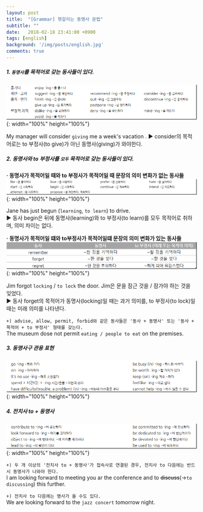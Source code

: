 ```yaml
---
layout: post
title:  "[Grammar] 헷갈리는 동명사 문법"
subtitle: ""
date:   2018-02-18 23:41:00 +0900
tags: [english]
background: '/img/posts/english.jpg'
comments: true
---
```

##### 1. `동명사`를 목적어로 갖는 동사들이 있다.

![표1](/img/posts/gerund/gerund-1.png){: width="100%" height="100%"}

My manager will consider `giving` me a week's vacation  .
▶ consider의 목적어로는 to 부정사(to give)가 아닌 동명사(giving)가 와야한다.  


##### 2. 동명사와 to 부정사를 `모두` 목적어로 갖는 동사들이 있다.

<strong>· 동명사가 목적어일 때와 to 부정사가 목적어일 때 문장의 의미 변화가 없는 동사들</strong>  
![표2](/img/posts/gerund/gerund-2.png){: width="100%" height="100%"}

Jane has just begun (`learning`, `to learn`) to drive.    
▶ 동사 begin은 뒤에 동명사(learning)와 to 부정사(to learn)를 모두 목적어로 취하며, 의미 차이는 없다.

<strong>· 동명사가 목적어일 떄와 to부정사가 목적어일떄 문장의 의미 변화가 있는 동사들</strong>  
![표3](/img/posts/gerund/gerund-3.png){: width="100%" height="100%"}

Jim forgot `locking` / `to lock` the door. Jim은 문을 잠근 것을 / 잠가야 하는 것을 잊었다.  
▶ 동사 forget의 목적어가 동명사(locking)일 때는 과거 의미를, to 부정사(to lock)일 때는 미래 의미를 나타낸다.

`+) advise, allow, permit, forbid와 같은 동사들은 '동사 + 동명사' 또는 '동사 + 목적어 + to 부정사' 형태를 갖는다.`  
The museum dose not permit `eating / people to eat` on the premises.


##### 3. 동명사구 관용 표현
![표4](/img/posts/gerund/gerund-4.png){: width="100%" height="100%"}  


##### 4. 전치사 to + 동명사
![표5](/img/posts/gerund/gerund-5.png){: width="100%" height="100%"}  

`+) 두 개 이상의 '전치사 to + 동명사'가 접속사로 연결된 경우, 전치사 to 다음에는 반드시 동명사가 나와야 한다.`  
I am looking forward to meeting you ar the conference and to ~~discuss~~(→`to discussing`) this further.  

`+) 전치사 to 다음에는 명사가 올 수도 있다.`  
We are looking forward to the `jazz concert` tomorrow night.